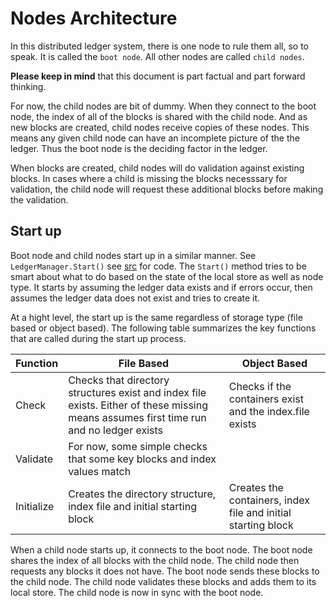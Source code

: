 # Nodes Architecture

In this distributed ledger system, there is one node to rule them all, so to speak.  It is called
the `boot node`.  All other nodes are called `child nodes`.

**Please keep in mind** that this document is part factual and part forward thinking.

For now, the child nodes are bit of dummy.  When they connect to the boot node, the index of all of the blocks
is shared with the child node.  And as new blocks are created, child nodes receive copies of these nodes.  This means
any given child node can have an incomplete picture of the the ledger.  Thus the boot node is the deciding factor
in the ledger.

When blocks are created, child nodes will do validation against existing blocks.  In cases where a child is missing the 
blocks necesssary for validation, the child node will request these additional blocks before making the validation.

## Start up

Boot node and child nodes start up in a similar manner.  See `LedgerManager.Start()` see [src](https://github.com/tatmanblue/ironbar/blob/main/src/node/Ledger/LedgerManager.cs) for code. 
The `Start()` method tries to be smart about what to do based on the state of the local store as well as node type.  It starts
by assuming the ledger data exists and if errors occur, then assumes the ledger data does not exist and tries to create it.

At a hight level, the start up is the same regardless of storage type (file based or object based).  The following
table summarizes the key functions that are called during the start up process.


| Function   | File Based                                                                                                                               | Object Based                                             |
|------------|------------------------------------------------------------------------------------------------------------------------------------------|----------------------------------------------------------|
| Check      | Checks that directory structures exist and index file exists.  Either of these missing means assumes first time run and no ledger exists | Checks if the containers exist and the index.file exists |
| Validate   | For now, some simple checks that some key blocks and index values match                                                                  |                                                          |
| Initialize | Creates the directory structure, index file and initial starting block                                                                   | Creates the containers, index file and initial starting block |



When a child node starts up, it connects to the boot node.  The boot node shares the index of all blocks with the child node.
The child node then requests any blocks it does not have.
The boot node sends these blocks to the child node.
The child node validates these blocks and adds them to its local store.
The child node is now in sync with the boot node.